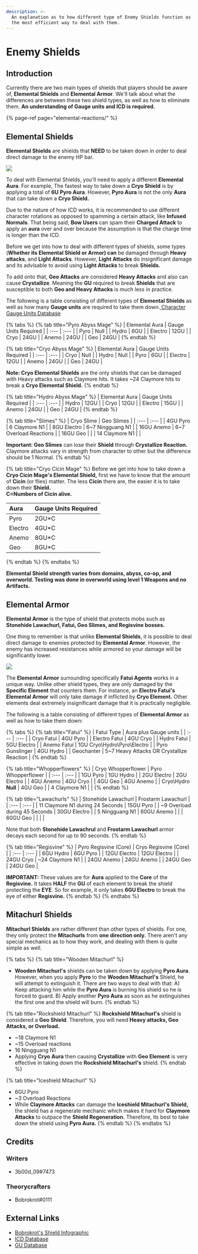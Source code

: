 ```yaml
---
description: >-
  An explanation as to how different type of Enemy Shields function as well as
  the most efficient way to deal with them.
---
```


# Enemy Shields

## Introduction

Currently there are two main types of shields that players should be aware of, **Elemental Shields** and **Elemental Armor**. We'll talk about what the differences are between these two shield types, as well as how to eliminate them. **An understanding of Gauge units and ICD is required.**

{% page-ref page="elemental-reactions/" %}

## Elemental Shields

**Elemental Shields** are shields that **NEED** to be taken down in order to deal direct damage to the enemy HP bar.

![](../../.gitbook/assets/zhongli_vs_mage.png)

To deal with Elemental Shields, you'll need to apply a different **Elemental Aura**. For example, The fastest way to take down a **Cryo Shield** is by applying a total of **6U** **Pyro Aura**. However, **Pyro Aura** is not the only **Aura** that can take down a **Cryo Shield.**

Due to the nature of how ICD works, it is recommended to use different character rotations as opposed to spamming a certain attack, like **Infused Normals**. That being said, **Bow Users** can spam their **Charged Attack** to apply an **aura** over and over because the assumption is that the charge time is longer than the ICD.

Before we get into how to deal with different types of shields, some types \(**Whether its Elemental Shield or Armor\) can** be damaged through **Heavy attacks**, and **Light Attacks**. However, **Light Attacks** do insignificant damage and its advisable to avoid using **Light Attacks** to break **Shields.**

To add onto that, **Geo Attacks** are considered **Heavy Attacks** and also can cause **Crystallize**. Meaning the **GU** required to break **Shields** that are susceptible to both **Geo and Heavy Attacks** is much less in practice.

The following is a table consisting of different types of **Elemental Shields** as well as how many **Gauge units** are required to take them down.[ ](https://docs.google.com/spreadsheets/d/1uiJje5yqv7v2UKrWoBAgBMrHrrNemtkooo8JqAGJpP8/edit#gid=162614118)[Character Gauge Units Database](https://docs.google.com/spreadsheets/d/1uiJje5yqv7v2UKrWoBAgBMrHrrNemtkooo8JqAGJpP8/edit#gid=162614118)

{% tabs %}
{% tab title="Pyro Abyss Mage" %}
| Elemental Aura | Gauge Units Required |
| :--- | :--- |
| Pyro | Null |
| Hydro | 6GU |
| Electro | 12GU |
| Cryo | 24GU |
| Anemo | 24GU |
| Geo | 24GU |
{% endtab %}

{% tab title="Cryo Abyss Mage" %}
| Elemental Aura | Gauge Units Required |
| :--- | :--- |
| Cryo | Null |
| Hydro | Null |
| Pyro | 6GU |
| Electro | 12GU |
| Anemo | 24GU |
| Geo | 24GU |

**Note: Cryo Elemental Shields** are the only shields that can be damaged with Heavy attacks such as Claymore hits. It takes ~24 Claymore hits to break a **Cryo Elemental Shield.**
{% endtab %}

{% tab title="Hydro Abyss Mage" %}
| Elemental Aura | Gauge Units Required |
| :--- | :--- |
| Hydro | 12GU |
| Cryo | 12GU |
| Electro | 15GU |
| Anemo | 24GU |
| Geo | 24GU |
{% endtab %}

{% tab title="Slimes" %}
| Cryo Slime | Geo Slimes |
| :--- | :--- |
| 4GU Pyro | 6 Claymore N1 |
| 8GU Electro | 6~7 Ningguang N1 |
| 16GU Anemo | 6~7 Overload Reactions |
| 16GU Geo |  |
| 14 Claymore N1 |  |

**Important: Geo Slimes** can lose their **Shield** through **Crystallize Reaction.** Claymore attacks vary in strength from character to other but the difference should be 1 Normal.
{% endtab %}

{% tab title="Cryo Cicin Mage" %}
Before we get into how to take down a **Cryo Cicin Mage's Elemental Shield,** first we have to know that the amount of **Cicin** \(or flies\) matter. The less **Cicin** there are, the easier it is to take down their **Shield.  
C=Numbers of Cicin alive.**

| Aura | Gauge Units Required |
| :--- | :--- |
| Pyro | 2GU\*C |
| Electro | 4GU\*C |
| Anemo | 8GU\*C |
| Geo | 8GU\*C |
{% endtab %}
{% endtabs %}

**Elemental Shield strength varies from domains, abyss, co-op, and overworld. Testing was done in overworld using level 1 Weapons and no Artifacts.**

## Elemental Armor

**Elemental Armor** is the type of shield that protects mobs such as **Stonehide Lawachurl, Fatui, Geo Slimes, and Regisvine bosses.**

One thing to remember is that unlike **Elemental Shields**, it is possible to deal direct damage to enemies protected by **Elemental Armor**. However, the enemy has increased resistances while armored so your damage will be significantly lower.

![](../../.gitbook/assets/zhongli_vs_fatui.png)

The **Elemental Armor** surrounding specifically **Fatui Agents** works in a unique way. Unlike other shield types, they are only damaged by the **Specific Element** that counters them. For instance, an **Electro Fatui's Elemental Armor** will only take damage if inflicted by **Cryo Element.** Other elements deal extremely insignificant damage that it is practically negligible.

The following is a table consisting of different types of **Elemental Armor** as well as how to take them down:

{% tabs %}
{% tab title="Fatui" %}
| Fatui Type | Aura plus Gauge units |
| :--- | :--- |
| Cryo Fatui | 4GU Pyro |
| Electro Fatui | 4GU Cryo |
| Hydro Fatui | 5GU Electro |
| Anemo Fatui | 1GU Cryo\Hydro\Pyro\Electro |
| Pyro Gunslinger | 4GU Hydro |
| Geochanter | 5~7 Heavy Attacks OR Crystallize Reaction |
{% endtab %}

{% tab title="Whopperflowers" %}
| Cryo Whopperflower | Pyro Whopperflower |
| :--- | :--- |
| 1GU Pyro | 1GU Hydro |
| 2GU Electro | 2GU Electro |
| 4GU Anemo | 4GU Cryo |
| 4GU Geo | 4GU Anemo |
| Cryo\Hydro **Null** | 4GU Geo |
| 4 Claymore N1 |  |
{% endtab %}

{% tab title="Lawachurls" %}
| Stonehide Lawachurl | Frostarm Lawachurl |
| :--- | :--- |
| 11 Claymore N1 during 24 Seconds | 15GU Pyro |
| ~9 Overload during 45 Seconds | 30GU Electro |
| 5 Ningguang N1 | 60GU Anemo |
|  | 60GU Geo |
|  |  |

Note that both **Stonehide Lawachrul** and **Frostarm Lawachurl** armor decays each second for up to 90 seconds.
{% endtab %}

{% tab title="Regisvine" %}
| Pyro Regisvine \(Core\) | Cryo Regisvine \(Core\) |
| :--- | :--- |
| 6GU Hydro | 6GU Pyro |
| 12GU Electro | 12GU Electro |
| 24GU Cryo | ~24 Claymore N1 |
| 24GU Anemo | 24GU Anemo |
| 24GU Geo | 24GU Geo |

**IMPORTANT:** These values are for **Aura** applied to the **Core** of the **Regisvine.** It takes **HALF** the **GU** of each element to break the shield protecting the **EYE**. So for example, it only takes **6GU Electro** to break the eye of either **Regisvine.**
{% endtab %}
{% endtabs %}

## Mitachurl Shields

**Mitachurl Shields** are rather different than other types of shields. For one, they only protect the **Mitachurls** from **one direction only.** There aren't any special mechanics as to how they work, and dealing with them is quite simple as well.

{% tabs %}
{% tab title="Wooden Mitachurl" %}
* **Wooden Mitachurl's** shields can be taken down by applying **Pyro Aura**. However, when you apply **Pyro** to the **Wooden Mitachurl's** Shield, he will attempt to extinguish it. There are two ways to deal with that:  A\) Keep attacking him while the **Pyro Aura** is burning his shield so he is forced to guard. B\) Apply another **Pyro Aura** as soon as he extinguishes the first one and the shield will burn. 
{% endtab %}

{% tab title="Rockshield Mitachurl" %}
**Rockshield Mitachurl's** shield is considered a **Geo Shield**. Therefore, you will need **Heavy attacks, Geo Attacks, or Overload.**

* ~18 Claymore N1
* ~15 Overload reactions 
* 16 Ningguang N1
* Applying **Cryo** **Aura** then causing **Crystallize** with **Geo Element** is very effective in taking down the **Rockshield Mitachurl's** shield. 
{% endtab %}

{% tab title="Iceshield Mitachurl" %}
* 6GU Pyro
* ~3 Overload Reactions
* While **Claymore Attacks** can damage the **Iceshield Mitachurl's Shield,** the shield has a regenerate mechanic which makes it hard for **Claymore Attacks** to outpace the **Shield Regeneration.** Therefore, its best to take down the shield using **Pyro Aura.** 
{% endtab %}
{% endtabs %}

## Credits

### Writers

* 3b00d\_09\#7473

### Theorycrafters

* Bobrokrot\#0111

## External Links

* [Bobrokrot's Shield Infographic](https://docs.google.com/spreadsheets/d/1GZHd0eLAv8364QKnwtUpraqWmKipXeWQ7S-lsgi69hw/edit#gid=0) 
* [ICD Database](https://docs.google.com/spreadsheets/d/1O9SeEyS2uOnjYLEJ0d5E6TUxabp7fgyc6MGlSMJBsw0/edit#gid=0)
* [GU Database](https://docs.google.com/spreadsheets/d/1uiJje5yqv7v2UKrWoBAgBMrHrrNemtkooo8JqAGJpP8/edit#gid=0) 

